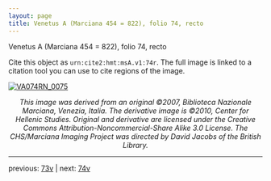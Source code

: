 ```yaml
---
layout: page
title: Venetus A (Marciana 454 = 822), folio 74, recto
---
```


Venetus A (Marciana 454 = 822), folio 74, recto

Cite this object as `urn:cite2:hmt:msA.v1:74r`.  The full image is linked to a citation tool you can use to cite regions of the image.

[![VA074RN_0075](http://www.homermultitext.org/iipsrv?IIIF=/project/homer/pyramidal/deepzoom/hmt/vaimg/2017a/VA074RN_0075.tif/full/800,/0/default.jpg)](http://www.homermultitext.org/ict2/?urn=urn:cite2:hmt:vaimg.2017a:VA074RN_0075) 

<p style="text-align: center; font-style: italic;">This image was derived from an original ©2007, Biblioteca Nazionale Marciana, Venezia, Italia. The derivative image is ©2010, Center for Hellenic Studies. Original and derivative are licensed under the Creative Commons Attribution-Noncommercial-Share Alike 3.0 License. The CHS/Marciana Imaging Project was directed by David Jacobs of the British Library.</p>

---

previous: [73v](../73v/) | next: [74v](../74v/)
